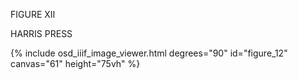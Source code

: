 FIGURE XII

HARRIS PRESS

{% include osd_iiif_image_viewer.html degrees="90" id="figure_12" canvas="61" height="75vh" %}
